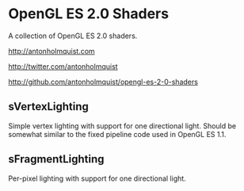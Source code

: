 OpenGL ES 2.0 Shaders
=============

A collection of OpenGL ES 2.0 shaders.

http://antonholmquist.com

http://twitter.com/antonholmquist

http://github.com/antonholmquist/opengl-es-2-0-shaders

sVertexLighting
-------
Simple vertex lighting with support for one directional light. Should be somewhat similar to the fixed pipeline code used in OpenGL ES 1.1.

sFragmentLighting
-------
Per-pixel lighting with support for one directional light.

